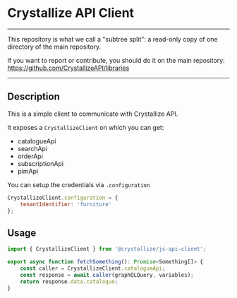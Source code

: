 # Crystallize API Client

---

This repository is what we call a "subtree split": a read-only copy of one directory of the main repository.

If you want to report or contribute, you should do it on the main repository: https://github.com/CrystallizeAPI/libraries

---

## Description

This is a simple client to communicate with Crystallize API.

It exposes a `CrystallizeClient` on which you can get:

-   catalogueApi
-   searchApi
-   orderApi
-   subscriptionApi
-   pimApi

You can setup the credentials via `.configuration`

```javascript
CrystallizeClient.configuration = {
    tenantIdentifier: 'furniture'
};
```

## Usage

```javascript
import { CrystallizeClient } from '@crystallize/js-api-client';

export async function fetchSomething(): Promise<Something[]> {
    const caller = CrystallizeClient.catalogueApi;
    const response = await caller(graphQLQuery, variables);
    return response.data.catalogue;
}
```
